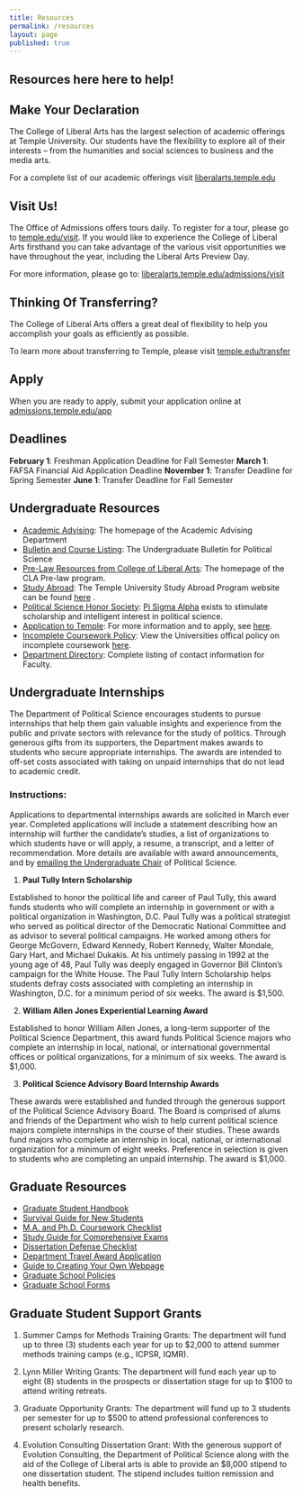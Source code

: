 ```yaml
---
title: Resources
permalink: /resources
layout: page
published: true
---
```


## Resources here here to help!

## Make Your Declaration

The College of Liberal Arts has the largest selection of academic offerings at Temple University. Our students have the flexibility to explore all of their interests – from the humanities and social sciences to business and the media arts.

For a complete list of our academic offerings visit [liberalarts.temple.edu](liberalarts.temple.edu)

## Visit Us!

The Office of Admissions offers tours daily. To register for a tour, please go to [temple.edu/visit](temple.edu/visit). If you would like to experience the College of Liberal Arts firsthand you can take advantage of the various visit opportunities we have throughout the year, including the Liberal Arts Preview Day.

For more information, please go to: [liberalarts.temple.edu/admissions/visit](liberalarts.temple.edu/admissions/visit)

## Thinking Of Transferring?
 
The College of Liberal Arts offers a great deal of flexibility to help you accomplish your goals as efficiently as possible.

To learn more about transferring to Temple, please visit [temple.edu/transfer](temple.edu/transfer)

## Apply

When you are ready to apply, submit your application online at [admissions.temple.edu/app](admissions.temple.edu/app)

## Deadlines

**February 1**: Freshman Application Deadline for Fall Semester
**March 1**: FAFSA Financial Aid Application Deadline
**November 1**: Transfer Deadline for Spring Semester
**June 1**: Transfer Deadline for Fall Semester

## Undergraduate Resources 

- [Academic Advising](http://www.temple.edu/cla/advising/): The homepage of the Academic Advising Department
- [Bulletin and Course Listing](http://bulletin.temple.edu/undergraduate/liberal-arts/political-science/#text): The Undergraduate Bulletin for Political Science
- [Pre-Law Resources from College of Liberal Arts](http://www.temple.edu/claprelaw/): The homepage of the CLA Pre-law program.
- [Study Abroad](http://www.temple.edu/studyabroad/): The Temple University Study Abroad Program website can be found [here](http://www.temple.edu/studyabroad/) .
- [Political Science Honor Society](http://www.pisigmaalpha.org/): [Pi Sigma Alpha](http://www.pisigmaalpha.org/) exists to stimulate scholarship and intelligent interest in political science.
- [Application to Temple](http://admissions.temple.edu/apply): For more information and to apply, see [here](http://admissions.temple.edu/apply).
- [Incomplete Coursework Policy](http://policies.temple.edu/getdoc.asp?policy_no=02.10.13): View the Universities offical policy on incomplete coursework [here](http://policies.temple.edu/getdoc.asp?policy_no=02.10.13).
- [Department Directory](http://www.cla.temple.edu/politicalscience/faculty/): Complete listing of contact information for Faculty.

## Undergraduate Internships

The Department of Political Science encourages students to pursue internships that help them gain valuable insights and experience from the public and private sectors with relevance for the study of politics. Through generous gifts from its supporters, the Department makes awards to students who secure appropriate internships. The awards are intended to off-set costs associated with taking on unpaid internships that do not lead to academic credit.

### Instructions:

Applications to departmental internships awards are solicited in March ever year. Completed applications will include a statement describing how an internship will further the candidate’s studies, a list of organizations to which students have or will apply, a resume, a transcript, and a letter of recommendation. More details are available with award announcements, and by [emailing the Undergraduate Chair](http://www.cla.temple.edu/politicalscience/undergraduate/contacts/) of Political Science.

1. **Paul Tully Intern Scholarship**

Established to honor the political life and career of Paul Tully, this award funds students who will complete an internship in government or with a political organization in Washington, D.C.
Paul Tully was a political strategist who served as political director of the Democratic National Committee and as advisor to several political campaigns. He worked among others for George McGovern, Edward Kennedy, Robert Kennedy, Walter Mondale, Gary Hart, and Michael Dukakis. At his untimely passing in 1992 at the young age of 48, Paul Tully was deeply engaged in Governor Bill Clinton’s campaign for the White House.
The Paul Tully Intern Scholarship helps students defray costs associated with completing an internship in Washington, D.C. for a minimum period of six weeks. The award is $1,500.

2. **William Allen Jones Experiential Learning Award**

Established to honor William Allen Jones, a long-term supporter of the Political Science Department, this award funds Political Science majors who complete an internship in local, national, or international governmental offices or political organizations, for a minimum of six weeks. The award is $1,000.

3. **Political Science Advisory Board Internship Awards**

These awards were established and funded through the generous support of the Political Science Advisory Board. The Board is comprised of alums and friends of the Department who wish to help current political science majors complete internships in the course of their studies. These awards fund majors who complete an internship in local, national, or international organization for a minimum of eight weeks.  Preference in selection is given to students who are completing an unpaid internship. The award is $1,000.

## Graduate Resources

- [Graduate Student Handbook](http://www.cla.temple.edu/politicalscience/files/2014/02/GradHandbookSept2013_Revised.pdf)
- [Survival Guide for New Students](http://www.cla.temple.edu/politicalscience/files/2013/04/SurvivalGuide2012.pdf)
- [M.A. and Ph.D. Coursework Checklist](http://www.cla.temple.edu/politicalscience/files/2014/09/ProgramChecklist2014.pdf)
- [Study Guide for Comprehensive Exams](http://www.cla.temple.edu/politicalscience/files/2013/04/StudyGuideforComprehensiveExams.pdf)
- [Dissertation Defense Checklist](http://www.cla.temple.edu/politicalscience/files/2013/04/DissertationDefenseChecklist.pdf)
- [Department Travel Award Application](http://www.cla.temple.edu/politicalscience/files/2013/04/PoliticalScienceConferenceParticipationAwards.docx)
- [Guide to Creating Your Own Webpage](http://sites.temple.edu/websiteinstructionsforpoliscigradstudents/)
- [Graduate School Policies](http://www.temple.edu/grad/policies/gradpolicies.htm)
- [Graduate School Forms](http://www.temple.edu/grad/forms/)

## Graduate Student Support Grants

1. Summer Camps for Methods Training Grants: The department will fund up to three (3) students each year for up to $2,000 to attend summer methods training camps (e.g., ICPSR, IQMR).

2. Lynn Miller Writing Grants: The department will fund each year up to eight (8) students in the prospects or dissertation stage for up to $100 to attend writing retreats.

3. Graduate Opportunity Grants: The department will fund up to 3 students per semester for up to $500 to attend professional conferences to present scholarly research.

4. Evolution Consulting Dissertation Grant: With the generous support of Evolution Consulting, the Department of Political Science along with the aid of the College of Liberal arts is able to provide an $8,000 stipend to one dissertation student. The stipend includes tuition remission and health benefits.
